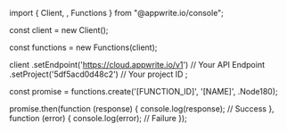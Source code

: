 import { Client, , Functions } from "@appwrite.io/console";

const client = new Client();

const functions = new Functions(client);

client
    .setEndpoint('https://cloud.appwrite.io/v1') // Your API Endpoint
    .setProject('5df5acd0d48c2') // Your project ID
;

const promise = functions.create('[FUNCTION_ID]', '[NAME]', .Node180);

promise.then(function (response) {
    console.log(response); // Success
}, function (error) {
    console.log(error); // Failure
});